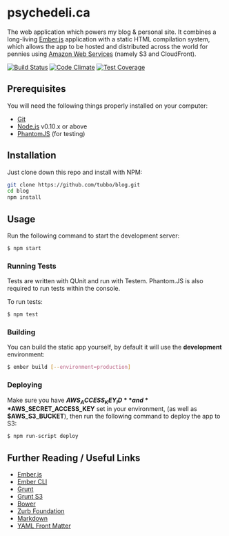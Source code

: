 # psychedeli.ca

The web application which powers my blog & personal site. It combines a
long-living [Ember.js][ember] application with a static HTML
compilation system, which allows the app to be hosted and distributed
across the world for pennies using [Amazon Web Services][aws] (namely
S3 and CloudFront).

[![Build Status](https://travis-ci.org/tubbo/blog.svg)](https://travis-ci.org/tubbo/blog)
[![Code Climate](https://codeclimate.com/github/tubbo/blog/badges/gpa.svg)](https://codeclimate.com/github/tubbo/blog)
[![Test Coverage](https://codeclimate.com/github/tubbo/blog/badges/coverage.svg)](https://codeclimate.com/github/tubbo/blog)

## Prerequisites

You will need the following things properly installed on your computer:

* [Git](http://git-scm.com/)
* [Node.js](http://nodejs.org/) v0.10.x or above
* [PhantomJS](http://phantomjs.org/) (for testing)

## Installation

Just clone down this repo and install with NPM:

```bash
git clone https://github.com/tubbo/blog.git
cd blog
npm install
```

## Usage

Run the following command to start the development server:

```bash
$ npm start
```

### Running Tests

Tests are written with QUnit and run with Testem. Phantom.JS is also
required to run tests within the console.

To run tests:

```bash
$ npm test
```

### Building

You can build the static app yourself, by default it will use the
**development** environment:

```bash
$ ember build [--environment=production]
```

### Deploying

Make sure you have **$AWS_ACCESS_KEY_ID** and **$AWS_SECRET_ACCESS_KEY**
set in your environment, (as well as **$AWS_S3_BUCKET**), then run the
following command to deploy the app to S3:

```bash
$ npm run-script deploy
```

## Further Reading / Useful Links

* [Ember.js](http://emberjs.com/)
* [Ember CLI](http://www.ember-cli.com/)
* [Grunt](http://gruntjs.com)
* [Grunt S3](https://www.npmjs.com/package/grunt-s3)
* [Bower](http://bower.io)
* [Zurb Foundation](http://foundation.zurb.com)
* [Markdown](http://daringfireball.net/projects/markdown/syntax)
* [YAML Front Matter](http://jekyllrb.com/docs/frontmatter/)

[ember]: http://emberjs.com
[aws]: http://aws.amazon.com
